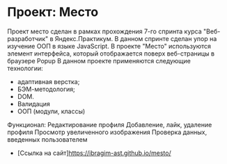 # Проект: Место
Проект место сделан в рамках прохождения 7-го спринта курса "Веб-разработчик" в Яндекс.Практикум.
В данном спринте сделан упор на изучение ООП в языке JavaScript.
В проекте "Место" используются элемент интерфейса, который отображается поверх веб-страницы в браузере Popup
В данном проекте применяются следующие технологии:
- адаптивная верстка;
- БЭМ-методология;
- DOM.
- Валидация
- ООП (модули, классы)

Функционал:
Редактирование профиля
Добавление, лайк, удаление профиля
Просмотр увеличенного изображения
Проверка данных, введенных пользователем

* [Ссылка на сайт]https://ibragim-ast.github.io/mesto/

